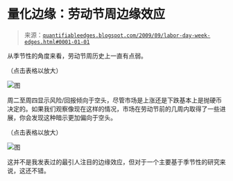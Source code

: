<!--yml

分类：未分类

日期：2024-05-18 13:14:19

-->

# 量化边缘：劳动节周边缘效应

> 来源：[`quantifiableedges.blogspot.com/2009/09/labor-day-week-edges.html#0001-01-01`](http://quantifiableedges.blogspot.com/2009/09/labor-day-week-edges.html#0001-01-01)

从季节性的角度来看，劳动节周历史上一直有点弱。

（点击表格以放大）

![图](https://blogger.googleusercontent.com/img/b/R29vZ2xl/AVvXsEiZ3Q38YYe-fd6kfNQKOd-i9NMH6xRD8gA4ZLJs9cQuCTPt1DioipjmvEakSmHhUOdnbks1RKhNP-LBeWvPGjyKPBd6k0wvUJYd2C_Re3fmiCAYckhyphenhyphenz5uSs-SzWT_cdUvwAtGNnOvnT6rE/s1600-h/2009-9-8+png1.png)

周二至周四显示风险/回报倾向于空头，尽管市场是上涨还是下跌基本上是抛硬币决定的。如果我们观察像现在这样的情况，市场在劳动节前的几周内取得了一些进展，你会发现这种暗示更加偏向于空头。

（点击表格以放大）

![图](https://blogger.googleusercontent.com/img/b/R29vZ2xl/AVvXsEgZxGk2dVnWeddF9j4bzqW-VlEvEmlHO5uzvknqpi4-vL5QX6Ey5Suz8vdPDjIpvGbUTGHFDge7XQ1_u_wNMX9O2HWv7NNfZRhXmApk4oBWGGrmLwkzjKPfcq50TtxGva-XjP3PCcCkcFsG/s1600-h/2009-9-8+png2.png)

这并不是我发表过的最引人注目的边缘效应，但对于一个主要基于季节性的研究来说，这还不错。
